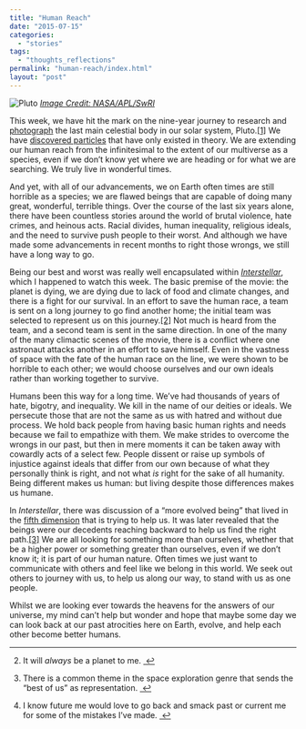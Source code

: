 ```yaml
---
title: "Human Reach"
date: "2015-07-15"
categories: 
  - "stories"
tags: 
  - "thoughts_reflections"
permalink: "human-reach/index.html"
layout: "post"
---
```


![Pluto](images/Pluto.jpg) [_Image Credit: NASA/APL/SwRI_](http://www.nasa.gov/sites/default/files/thumbnails/image/tn-p_lorri_fullframe_color.jpg)

This week, we have hit the mark on the nine-year journey to research and [photograph](http://www.nasa.gov/mission_pages/newhorizons/images/index.html) the last main celestial body in our solar system, Pluto.[\[1\]](#fn-1 "see footnote") We have [discovered particles](http://www.bbc.com/news/science-environment-33517492) that have only existed in theory. We are extending our human reach from the infinitesimal to the extent of our multiverse as a species, even if we don’t know yet where we are heading or for what we are searching. We truly live in wonderful times.

And yet, with all of our advancements, we on Earth often times are still horrible as a species; we are flawed beings that are capable of doing many great, wonderful, terrible things. Over the course of the last six years alone, there have been countless stories around the world of brutal violence, hate crimes, and heinous acts. Racial divides, human inequality, religious ideals, and the need to survive push people to their worst. And although we have made some advancements in recent months to right those wrongs, we still have a long way to go.

Being our best and worst was really well encapsulated within [_Interstellar_](https://itunes.apple.com/us/movie/interstellar/id960891136?uo=4&at=FQJEJNM3), which I happened to watch this week. The basic premise of the movie: the planet is dying, we are dying due to lack of food and climate changes, and there is a fight for our survival. In an effort to save the human race, a team is sent on a long journey to go find another home; the initial team was selected to represent us on this journey.[\[2\]](#fn-2 "see footnote") Not much is heard from the team, and a second team is sent in the same direction. In one of the many of the many climactic scenes of the movie, there is a conflict where one astronaut attacks another in an effort to save himself. Even in the vastness of space with the fate of the human race on the line, we were shown to be horrible to each other; we would choose ourselves and our own ideals rather than working together to survive.

Humans been this way for a long time. We’ve had thousands of years of hate, bigotry, and inequality. We kill in the name of our deities or ideals. We persecute those that are not the same as us with hatred and without due process. We hold back people from having basic human rights and needs because we fail to empathize with them. We make strides to overcome the wrongs in our past, but then in mere moments it can be taken away with cowardly acts of a select few. People dissent or raise up symbols of injustice against ideals that differ from our own because of what they personally think is right, and not what _is_ right for the sake of all humanity. Being different makes us human: but living despite those differences makes us humane.

In _Interstellar_, there was discussion of a “more evolved being” that lived in the [fifth dimension](https://en.m.wikipedia.org/wiki/Five-dimensional_space) that is trying to help us. It was later revealed that the beings were our decedents reaching backward to help us find the right path.[\[3\]](#fn-3 "see footnote") We are all looking for something more than ourselves, whether that be a higher power or something greater than ourselves, even if we don’t know it; it is part of our human nature. Often times we just want to communicate with others and feel like we belong in this world. We seek out others to journey with us, to help us along our way, to stand with us as one people.

Whilst we are looking ever towards the heavens for the answers of our universe, my mind can’t help but wonder and hope that maybe some day we can look back at our past atrocities here on Earth, evolve, and help each other become better humans.

* * *

2. It will _always_ be a planet to me. [ ↩](#fnref-1 "return to article")

4. There is a common theme in the space exploration genre that sends the “best of us” as representation. [ ↩](#fnref-2 "return to article")

6. I know future me would love to go back and smack past or current me for some of the mistakes I’ve made. [ ↩](#fnref-3 "return to article")
